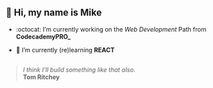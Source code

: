 ##  👋 Hi, my name is Mike

- :octocat: I’m currently working on the _Web Development_ Path from **CodecademyPRO_**

- 🌱 I’m currently (re)learning **REACT**

##  
> _I think I’ll build something like that also._  
>  **Tom Ritchey** 


<!--
**9112Michael/9112Michael** is a ✨ _special_ ✨ repository because its `README.md` (this file) appears on your GitHub profile.

Here are some ideas to get you started:

- 🔭 I’m currently working on ...

- 👯 I’m looking to collaborate on ...
- 🤔 I’m looking for help with ...
- 💬 Ask me about ...
- 📫 How to reach me: ...
- 😄 Pronouns: ...
- ⚡ Fun fact: ...
-->
